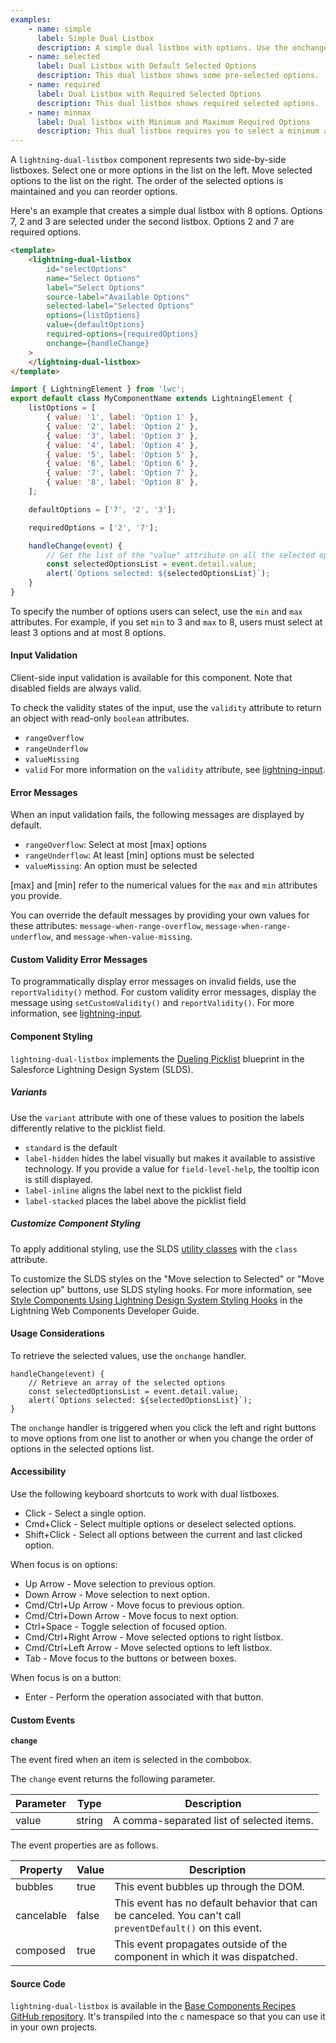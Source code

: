 ```yaml
---
examples:
    - name: simple
      label: Simple Dual Listbox
      description: A simple dual listbox with options. Use the onchange event handler to capture what's selected.
    - name: selected
      label: Dual Listbox with Default Selected Options
      description: This dual listbox shows some pre-selected options.
    - name: required
      label: Dual Listbox with Required Selected Options
      description: This dual listbox shows required selected options.
    - name: minmax
      label: Dual listbox with Minimum and Maximum Required Options
      description: This dual listbox requires you to select a minimum and maximum number of options.
---
```


A `lightning-dual-listbox` component represents two side-by-side listboxes.
Select one or more options in the list on the left. Move selected options to
the list on the right. The order of the selected options is maintained and you
can reorder options.

Here's an example that creates a simple dual listbox with 8 options. Options
7, 2 and 3 are selected under the second listbox. Options 2 and 7
are required options.

```html
<template>
    <lightning-dual-listbox
        id="selectOptions"
        name="Select Options"
        label="Select Options"
        source-label="Available Options"
        selected-label="Selected Options"
        options={listOptions}
        value={defaultOptions}
        required-options={requiredOptions}
        onchange={handleChange}
    >
    </lightning-dual-listbox>
</template>
```

```javascript
import { LightningElement } from 'lwc';
export default class MyComponentName extends LightningElement {
    listOptions = [
        { value: '1', label: 'Option 1' },
        { value: '2', label: 'Option 2' },
        { value: '3', label: 'Option 3' },
        { value: '4', label: 'Option 4' },
        { value: '5', label: 'Option 5' },
        { value: '6', label: 'Option 6' },
        { value: '7', label: 'Option 7' },
        { value: '8', label: 'Option 8' },
    ];

    defaultOptions = ['7', '2', '3'];

    requiredOptions = ['2', '7'];

    handleChange(event) {
        // Get the list of the "value" attribute on all the selected options
        const selectedOptionsList = event.detail.value;
        alert(`Options selected: ${selectedOptionsList}`);
    }
}
```

To specify the number of options users can select, use the `min` and `max`
attributes. For example, if you set `min` to 3 and `max` to 8, users must
select at least 3 options and at most 8 options.

#### Input Validation

Client-side input validation is available for this component. Note that disabled fields are always valid.

To check the validity states of the input, use the `validity` attribute to return an object with read-only `boolean` attributes.

-   `rangeOverflow`
-   `rangeUnderflow`
-   `valueMissing`
-   `valid`
    For more information on the `validity` attribute, see [lightning-input](bundle/lightning-input/documentation).

#### Error Messages

When an input validation fails, the following messages are displayed by default.

-   `rangeOverflow`: Select at most [max] options
-   `rangeUnderflow`: At least [min] options must be selected
-   `valueMissing`: An option must be selected

[max] and [min] refer to the numerical values for the `max` and `min` attributes you provide.

You can override the default messages by providing your own values for these attributes: `message-when-range-overflow`, `message-when-range-underflow`, and `message-when-value-missing`.

#### Custom Validity Error Messages

To programmatically display error messages on invalid fields, use the `reportValidity()` method. For custom validity error messages, display the message using `setCustomValidity()` and `reportValidity()`. For more information, see [lightning-input](bundle/lightning-input/documentation).

#### Component Styling

`lightning-dual-listbox` implements the [Dueling Picklist](https://www.lightningdesignsystem.com/components/dueling-picklist/) blueprint
in the Salesforce Lightning Design System (SLDS).

##### Variants

Use the `variant` attribute with one of these values to position the labels differently relative to the picklist field.

-   `standard` is the default
-   `label-hidden` hides the label visually but makes it available to assistive technology. If you provide a value for `field-level-help`, the tooltip icon is still displayed.
-   `label-inline` aligns the label next to the picklist field
-   `label-stacked` places the label above the picklist field

##### Customize Component Styling

To apply additional styling, use the SLDS [utility classes](https://www.lightningdesignsystem.com/utilities/alignment) with the `class` attribute.

To customize the SLDS styles on the "Move selection to Selected" or "Move selection up" buttons, use SLDS styling hooks. For more information, see [Style Components Using Lightning Design System Styling Hooks](docs/component-library/documentation/lwc/lwc.create_components_css_custom_properties) in the Lightning Web Components Developer Guide.

#### Usage Considerations

To retrieve the selected values, use the `onchange` handler.

```
handleChange(event) {
    // Retrieve an array of the selected options
    const selectedOptionsList = event.detail.value;
    alert(`Options selected: ${selectedOptionsList}`);
}
```

The `onchange` handler is triggered when you click the left and right buttons to
move options from one list to another or when you change the order of options
in the selected options list.

#### Accessibility

Use the following keyboard shortcuts to work with dual listboxes.

-   Click - Select a single option.
-   Cmd+Click - Select multiple options or deselect selected options.
-   Shift+Click - Select all options between the current and last clicked option.

When focus is on options:

-   Up Arrow - Move selection to previous option.
-   Down Arrow - Move selection to next option.
-   Cmd/Ctrl+Up Arrow - Move focus to previous option.
-   Cmd/Ctrl+Down Arrow - Move focus to next option.
-   Ctrl+Space - Toggle selection of focused option.
-   Cmd/Ctrl+Right Arrow - Move selected options to right listbox.
-   Cmd/Ctrl+Left Arrow - Move selected options to left listbox.
-   Tab - Move focus to the buttons or between boxes.

When focus is on a button:

-   Enter - Perform the operation associated with that button.

#### Custom Events

**`change`**

The event fired when an item is selected in the combobox.

The `change` event returns the following parameter.

| Parameter | Type   | Description                               |
| --------- | ------ | ----------------------------------------- |
| value     | string | A comma-separated list of selected items. |

The event properties are as follows.

| Property   | Value | Description                                                                                               |
| ---------- | ----- | --------------------------------------------------------------------------------------------------------- |
| bubbles    | true  | This event bubbles up through the DOM.                                                                    |
| cancelable | false | This event has no default behavior that can be canceled. You can't call `preventDefault()` on this event. |
| composed   | true  | This event propagates outside of the component in which it was dispatched.                                |

#### Source Code

`lightning-dual-listbox` is available in the [Base Components Recipes GitHub repository](https://github.com/salesforce/base-components-recipes#documentation). It's transpiled into the `c` namespace so that you can use it in your own projects.
